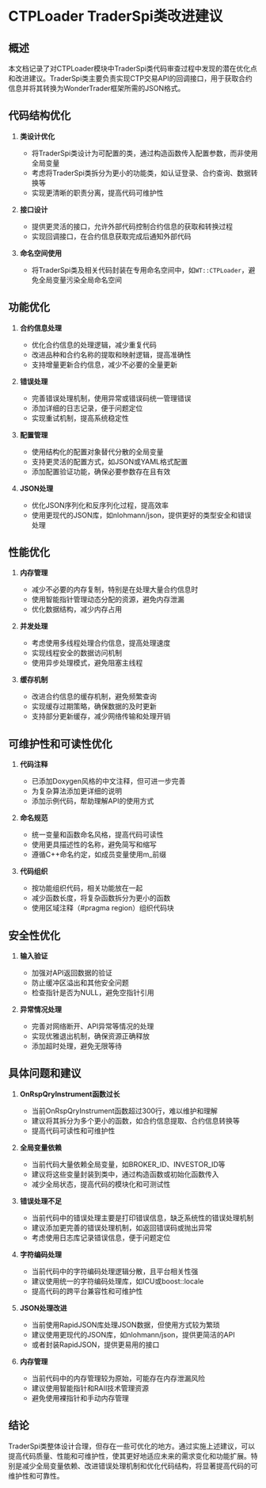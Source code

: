 # CTPLoader TraderSpi类改进建议

## 概述

本文档记录了对CTPLoader模块中TraderSpi类代码审查过程中发现的潜在优化点和改进建议。TraderSpi类主要负责实现CTP交易API的回调接口，用于获取合约信息并将其转换为WonderTrader框架所需的JSON格式。

## 代码结构优化

1. **类设计优化**
   - 将TraderSpi类设计为可配置的类，通过构造函数传入配置参数，而非使用全局变量
   - 考虑将TraderSpi类拆分为更小的功能类，如认证登录、合约查询、数据转换等
   - 实现更清晰的职责分离，提高代码可维护性

2. **接口设计**
   - 提供更灵活的接口，允许外部代码控制合约信息的获取和转换过程
   - 实现回调接口，在合约信息获取完成后通知外部代码

3. **命名空间使用**
   - 将TraderSpi类及相关代码封装在专用命名空间中，如`WT::CTPLoader`，避免全局变量污染全局命名空间

## 功能优化

1. **合约信息处理**
   - 优化合约信息的处理逻辑，减少重复代码
   - 改进品种和合约名称的提取和映射逻辑，提高准确性
   - 支持增量更新合约信息，减少不必要的全量更新

2. **错误处理**
   - 完善错误处理机制，使用异常或错误码统一管理错误
   - 添加详细的日志记录，便于问题定位
   - 实现重试机制，提高系统稳定性

3. **配置管理**
   - 使用结构化的配置对象替代分散的全局变量
   - 支持更灵活的配置方式，如JSON或YAML格式配置
   - 添加配置验证功能，确保必要参数存在且有效

4. **JSON处理**
   - 优化JSON序列化和反序列化过程，提高效率
   - 使用更现代的JSON库，如nlohmann/json，提供更好的类型安全和错误处理

## 性能优化

1. **内存管理**
   - 减少不必要的内存复制，特别是在处理大量合约信息时
   - 使用智能指针管理动态分配的资源，避免内存泄漏
   - 优化数据结构，减少内存占用

2. **并发处理**
   - 考虑使用多线程处理合约信息，提高处理速度
   - 实现线程安全的数据访问机制
   - 使用异步处理模式，避免阻塞主线程

3. **缓存机制**
   - 改进合约信息的缓存机制，避免频繁查询
   - 实现缓存过期策略，确保数据的及时更新
   - 支持部分更新缓存，减少网络传输和处理开销

## 可维护性和可读性优化

1. **代码注释**
   - 已添加Doxygen风格的中文注释，但可进一步完善
   - 为复杂算法添加更详细的说明
   - 添加示例代码，帮助理解API的使用方式

2. **命名规范**
   - 统一变量和函数命名风格，提高代码可读性
   - 使用更具描述性的名称，避免简写和缩写
   - 遵循C++命名约定，如成员变量使用m_前缀

3. **代码组织**
   - 按功能组织代码，相关功能放在一起
   - 减少函数长度，将复杂函数拆分为更小的函数
   - 使用区域注释（#pragma region）组织代码块

## 安全性优化

1. **输入验证**
   - 加强对API返回数据的验证
   - 防止缓冲区溢出和其他安全问题
   - 检查指针是否为NULL，避免空指针引用

2. **异常情况处理**
   - 完善对网络断开、API异常等情况的处理
   - 实现优雅退出机制，确保资源正确释放
   - 添加超时处理，避免无限等待

## 具体问题和建议

1. **OnRspQryInstrument函数过长**
   - 当前OnRspQryInstrument函数超过300行，难以维护和理解
   - 建议将其拆分为多个更小的函数，如合约信息提取、合约信息转换等
   - 提高代码可读性和可维护性

2. **全局变量依赖**
   - 当前代码大量依赖全局变量，如BROKER_ID、INVESTOR_ID等
   - 建议将这些变量封装到类中，通过构造函数或初始化函数传入
   - 减少全局状态，提高代码的模块化和可测试性

3. **错误处理不足**
   - 当前代码中的错误处理主要是打印错误信息，缺乏系统性的错误处理机制
   - 建议添加更完善的错误处理机制，如返回错误码或抛出异常
   - 考虑使用日志库记录错误信息，便于问题定位

4. **字符编码处理**
   - 当前代码中的字符编码处理逻辑分散，且平台相关性强
   - 建议使用统一的字符编码处理库，如ICU或boost::locale
   - 提高代码的跨平台兼容性和可维护性

5. **JSON处理改进**
   - 当前使用RapidJSON库处理JSON数据，但使用方式较为繁琐
   - 建议使用更现代的JSON库，如nlohmann/json，提供更简洁的API
   - 或者封装RapidJSON，提供更易用的接口

6. **内存管理**
   - 当前代码中的内存管理较为原始，可能存在内存泄漏风险
   - 建议使用智能指针和RAII技术管理资源
   - 避免使用裸指针和手动内存管理

## 结论

TraderSpi类整体设计合理，但存在一些可优化的地方。通过实施上述建议，可以提高代码质量、性能和可维护性，使其更好地适应未来的需求变化和功能扩展。特别是减少全局变量依赖、改进错误处理机制和优化代码结构，将显著提高代码的可维护性和可靠性。
